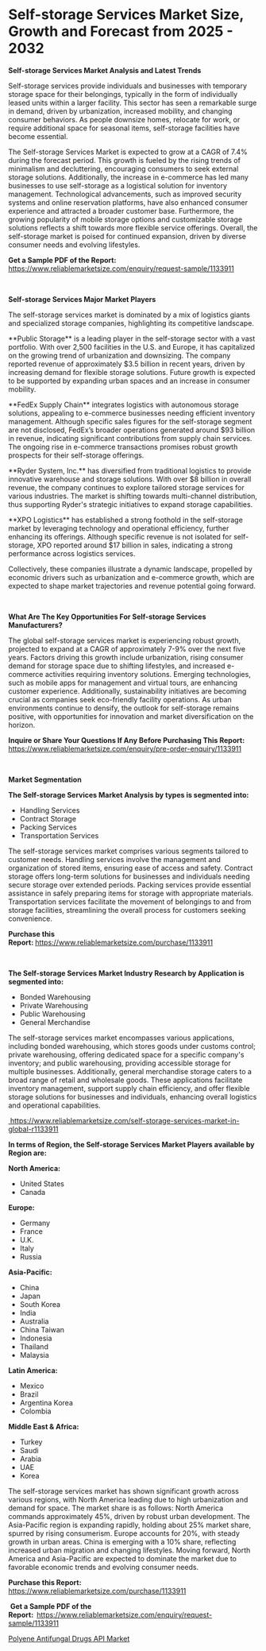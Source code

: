<p><h1>Self-storage Services Market Size, Growth and Forecast from 2025 - 2032</h1></p><p><strong>Self-storage Services Market Analysis and Latest Trends</strong></p>
<p><p>Self-storage services provide individuals and businesses with temporary storage space for their belongings, typically in the form of individually leased units within a larger facility. This sector has seen a remarkable surge in demand, driven by urbanization, increased mobility, and changing consumer behaviors. As people downsize homes, relocate for work, or require additional space for seasonal items, self-storage facilities have become essential.</p><p>The Self-storage Services Market is expected to grow at a CAGR of 7.4% during the forecast period. This growth is fueled by the rising trends of minimalism and decluttering, encouraging consumers to seek external storage solutions. Additionally, the increase in e-commerce has led many businesses to use self-storage as a logistical solution for inventory management. Technological advancements, such as improved security systems and online reservation platforms, have also enhanced consumer experience and attracted a broader customer base. Furthermore, the growing popularity of mobile storage options and customizable storage solutions reflects a shift towards more flexible service offerings. Overall, the self-storage market is poised for continued expansion, driven by diverse consumer needs and evolving lifestyles.</p></p>
<p><strong>Get a Sample PDF of the Report:&nbsp;</strong> <a href="https://www.reliablemarketsize.com/enquiry/request-sample/1133911?utm_campaign=3536&utm_medium=2&utm_source=Github&utm_content=ia&utm_term=25032025&utm_id=self-storage-services">https://www.reliablemarketsize.com/enquiry/request-sample/1133911</a></p>
<p>&nbsp;</p>
<p><strong>Self-storage Services Major Market Players</strong></p>
<p><p>The self-storage services market is dominated by a mix of logistics giants and specialized storage companies, highlighting its competitive landscape.</p><p>**Public Storage** is a leading player in the self-storage sector with a vast portfolio. With over 2,500 facilities in the U.S. and Europe, it has capitalized on the growing trend of urbanization and downsizing. The company reported revenue of approximately $3.5 billion in recent years, driven by increasing demand for flexible storage solutions. Future growth is expected to be supported by expanding urban spaces and an increase in consumer mobility.</p><p>**FedEx Supply Chain** integrates logistics with autonomous storage solutions, appealing to e-commerce businesses needing efficient inventory management. Although specific sales figures for the self-storage segment are not disclosed, FedEx’s broader operations generated around $93 billion in revenue, indicating significant contributions from supply chain services. The ongoing rise in e-commerce transactions promises robust growth prospects for their self-storage offerings.</p><p>**Ryder System, Inc.** has diversified from traditional logistics to provide innovative warehouse and storage solutions. With over $8 billion in overall revenue, the company continues to explore tailored storage services for various industries. The market is shifting towards multi-channel distribution, thus supporting Ryder's strategic initiatives to expand storage capabilities.</p><p>**XPO Logistics** has established a strong foothold in the self-storage market by leveraging technology and operational efficiency, further enhancing its offerings. Although specific revenue is not isolated for self-storage, XPO reported around $17 billion in sales, indicating a strong performance across logistics services.</p><p>Collectively, these companies illustrate a dynamic landscape, propelled by economic drivers such as urbanization and e-commerce growth, which are expected to shape market trajectories and revenue potential going forward.</p></p>
<p>&nbsp;</p>
<p><strong>What Are The Key Opportunities For Self-storage Services Manufacturers?</strong></p>
<p><p>The global self-storage services market is experiencing robust growth, projected to expand at a CAGR of approximately 7-9% over the next five years. Factors driving this growth include urbanization, rising consumer demand for storage space due to shifting lifestyles, and increased e-commerce activities requiring inventory solutions. Emerging technologies, such as mobile apps for management and virtual tours, are enhancing customer experience. Additionally, sustainability initiatives are becoming crucial as companies seek eco-friendly facility operations. As urban environments continue to densify, the outlook for self-storage remains positive, with opportunities for innovation and market diversification on the horizon.</p></p>
<p><strong>Inquire or Share Your Questions If Any Before Purchasing This Report:</strong> <a href="https://www.reliablemarketsize.com/enquiry/pre-order-enquiry/1133911?utm_campaign=3536&utm_medium=2&utm_source=Github&utm_content=ia&utm_term=25032025&utm_id=self-storage-services">https://www.reliablemarketsize.com/enquiry/pre-order-enquiry/1133911</a></p>
<p>&nbsp;</p>
<p><strong>Market Segmentation</strong></p>
<p><strong>The Self-storage Services Market Analysis by types is segmented into:</strong></p>
<p><ul><li>Handling Services</li><li>Contract Storage</li><li>Packing Services</li><li>Transportation Services</li></ul></p>
<p><p>The self-storage services market comprises various segments tailored to customer needs. Handling services involve the management and organization of stored items, ensuring ease of access and safety. Contract storage offers long-term solutions for businesses and individuals needing secure storage over extended periods. Packing services provide essential assistance in safely preparing items for storage with appropriate materials. Transportation services facilitate the movement of belongings to and from storage facilities, streamlining the overall process for customers seeking convenience.</p></p>
<p><strong>Purchase this Report:&nbsp;</strong><a href="https://www.reliablemarketsize.com/purchase/1133911?utm_campaign=3536&utm_medium=2&utm_source=Github&utm_content=ia&utm_term=25032025&utm_id=self-storage-services">https://www.reliablemarketsize.com/purchase/1133911</a></p>
<p>&nbsp;</p>
<p><strong>The Self-storage Services Market Industry Research by Application is segmented into:</strong></p>
<p><ul><li>Bonded Warehousing</li><li>Private Warehousing</li><li>Public Warehousing</li><li>General Merchandise</li></ul></p>
<p><p>The self-storage services market encompasses various applications, including bonded warehousing, which stores goods under customs control; private warehousing, offering dedicated space for a specific company's inventory; and public warehousing, providing accessible storage for multiple businesses. Additionally, general merchandise storage caters to a broad range of retail and wholesale goods. These applications facilitate inventory management, support supply chain efficiency, and offer flexible storage solutions for businesses and individuals, enhancing overall logistics and operational capabilities.</p></p>
<p><a href="https://www.reliablemarketsize.com/self-storage-services-market-in-global-r1133911?utm_campaign=3536&utm_medium=2&utm_source=Github&utm_content=ia&utm_term=25032025&utm_id=self-storage-services">&nbsp;https://www.reliablemarketsize.com/self-storage-services-market-in-global-r1133911</a></p>
<p><strong>In terms of Region, the Self-storage Services Market Players available by Region are:</strong></p>
<p>
    <p> <strong> North America: </strong>
        <ul>
            <li>United States</li>
            <li>Canada</li>
        </ul>
        </p> 
    <p> <strong> Europe: </strong>
        <ul>
            <li>Germany</li>
            <li>France</li>
            <li>U.K.</li>
            <li>Italy</li>
            <li>Russia</li>
        </ul>
        </p> 
    <p> <strong> Asia-Pacific: </strong>
        <ul>
            <li>China</li>
            <li>Japan</li>
            <li>South Korea</li>
            <li>India</li>
            <li>Australia</li>
            <li>China Taiwan</li>
            <li>Indonesia</li>
            <li>Thailand</li>
            <li>Malaysia</li>
        </ul>
        </p> 
    <p> <strong> Latin America: </strong>
        <ul>
            <li>Mexico</li>
            <li>Brazil</li>
            <li>Argentina Korea</li>
            <li>Colombia</li>
        </ul>
        </p> 
    <p> <strong> Middle East & Africa: </strong>
        <ul>
            <li>Turkey</li>
            <li>Saudi</li>
            <li>Arabia</li>
            <li>UAE</li>
            <li>Korea</li>
        </ul>
    </p>
    </p>
<p><p>The self-storage services market has shown significant growth across various regions, with North America leading due to high urbanization and demand for space. The market share is as follows: North America commands approximately 45%, driven by robust urban development. The Asia-Pacific region is expanding rapidly, holding about 25% market share, spurred by rising consumerism. Europe accounts for 20%, with steady growth in urban areas. China is emerging with a 10% share, reflecting increased urban migration and changing lifestyles. Moving forward, North America and Asia-Pacific are expected to dominate the market due to favorable economic trends and evolving consumer needs.</p></p>
<p><strong>Purchase this Report: </strong><a href="https://www.reliablemarketsize.com/purchase/1133911?utm_campaign=3536&utm_medium=2&utm_source=Github&utm_content=ia&utm_term=25032025&utm_id=self-storage-services">https://www.reliablemarketsize.com/purchase/1133911</a></p>
<p>&nbsp;<strong>Get a Sample PDF of the Report:&nbsp;&nbsp;</strong><a href="https://www.reliablemarketsize.com/enquiry/request-sample/1133911?utm_campaign=3536&utm_medium=2&utm_source=Github&utm_content=ia&utm_term=25032025&utm_id=self-storage-services">https://www.reliablemarketsize.com/enquiry/request-sample/1133911</a></p>
<p><strong></strong></p>
<p><p><a href="https://github.com/beyeagamizjp/Market-Research-Report-List-1/blob/main/polyene-antifungal-drugs-api-market.md?utm_campaign=3536&utm_medium=2&utm_source=Github&utm_content=ia&utm_term=25032025&utm_id=self-storage-services">Polyene Antifungal Drugs API Market</a></p></p>